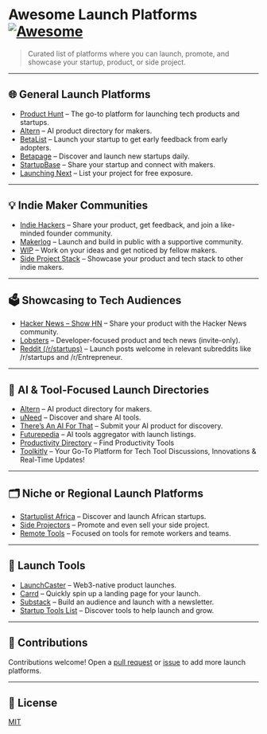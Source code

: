 # Awesome Launch Platforms [![Awesome](https://awesome.re/badge.svg)](https://awesome.re)

> Curated list of platforms where you can launch, promote, and showcase your startup, product, or side project.

---

## 🌐 General Launch Platforms

* [Product Hunt](https://www.producthunt.com) – The go-to platform for launching tech products and startups.
* [Altern](https://altern.ai) – AI product directory for makers.
* [BetaList](https://betalist.com) – Launch your startup to get early feedback from early adopters.
* [Betapage](https://betapage.co) – Discover and launch new startups daily.
* [StartupBase](https://startupbase.io) – Share your startup and connect with makers.
* [Launching Next](https://www.launchingnext.com) – List your project for free exposure.

---

## 💡 Indie Maker Communities

* [Indie Hackers](https://www.indiehackers.com/products) – Share your product, get feedback, and join a like-minded founder community.
* [Makerlog](https://getmakerlog.com) – Launch and build in public with a supportive community.
* [WIP](https://wip.co) – Work on your ideas and get noticed by fellow makers.
* [Side Project Stack](https://sideprojectstack.com) – Showcase your product and tech stack to other indie makers.

---

## 🗳 Showcasing to Tech Audiences

* [Hacker News – Show HN](https://news.ycombinator.com/show) – Share your product with the Hacker News community.
* [Lobsters](https://lobste.rs) – Developer-focused product and tech news (invite-only).
* [Reddit (/r/startups)](https://www.reddit.com/r/startups/) – Launch posts welcome in relevant subreddits like /r/startups and /r/Entrepreneur.

---

## 🧠 AI & Tool-Focused Launch Directories

* [Altern](https://altern.ai) – AI product directory for makers.
* [uNeed](https://uneed.best) – Discover and share AI tools.
* [There’s An AI For That](https://theresanai.com) – Submit your AI product for discovery.
* [Futurepedia](https://www.futurepedia.io) – AI tools aggregator with launch listings.
* [Productivity Directory](https://productivity.directory) – Find Productivity Tools
* [Toolkitly](https://www.toolkitly.com) – Your Go-To Platform for Tech Tool Discussions, Innovations & Real-Time Updates!



---

## 🗂 Niche or Regional Launch Platforms

* [Startuplist Africa](https://startuplist.africa) – Discover and launch African startups.
* [Side Projectors](https://www.sideprojectors.com) – Promote and even sell your side project.
* [Remote Tools](https://www.remote.tools) – Focused on tools for remote workers and teams.

---

## 🧰 Launch Tools

* [LaunchCaster](https://launchcaster.xyz) – Web3-native product launches.
* [Carrd](https://carrd.co) – Quickly spin up a landing page for your launch.
* [Substack](https://substack.com) – Build an audience and launch with a newsletter.
* [Startup Tools List](https://startuptoolslist.com) – Discover tools to help launch and grow.

---

## 🤝 Contributions

Contributions welcome! Open a [pull request](https://github.com/dakotamin/awesome-launch-platforms/pulls) or [issue](https://github.com/dakotamin/awesome-launch-platforms/issues) to add more launch platforms.

---

## 📄 License

[MIT](LICENSE)
